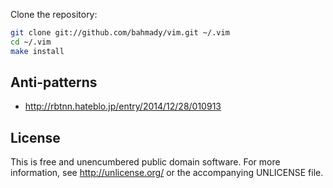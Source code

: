 Clone the repository:

```sh
git clone git://github.com/bahmady/vim.git ~/.vim
cd ~/.vim
make install
```

## Anti-patterns

* http://rbtnn.hateblo.jp/entry/2014/12/28/010913


## License

This is free and unencumbered public domain software. For more information,
see http://unlicense.org/ or the accompanying UNLICENSE file.
